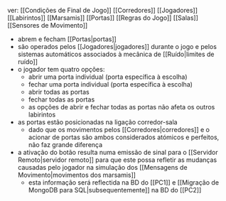 ver:
	[[Condições de Final de Jogo]]
	[[Corredores]]
	[[Jogadores]]
	[[Labirintos]]
	[[Marsamis]]
	[[Portas]]
	[[Regras do Jogo]]
	[[Salas]]
	[[Sensores de Movimento]]

- abrem e fecham [[Portas|portas]]
- são operados pelos [[Jogadores|jogadores]] durante o jogo e pelos sistemas automáticos associados à mecânica de [[Ruído|limites de ruído]]
- o jogador tem quatro opções:
	- abrir uma porta individual (porta específica à escolha)
	- fechar uma porta individual (porta específica à escolha)
	- abrir todas as portas
	- fechar todas as portas
	- as opções de abrir e fechar todas as portas não afeta os outros labirintos
- as portas estão posicionadas na ligação corredor-sala
	- dado que os movimentos pelos [[Corredores|corredores]] e o acionar de portas são ambos considerados atómicos e perfeitos, não faz grande diferença
- a ativação do botão resulta numa emissão de sinal para o [[Servidor Remoto|servidor remoto]] para que este possa refletir as mudanças causadas pelo jogador na simulação dos [[Mensagens de Movimento|movimentos dos marsamis]]
	- esta informação será reflectida na BD do [[PC1]] e [[Migração de MongoDB para SQL|subsequentemente]] na BD do [[PC2]]
